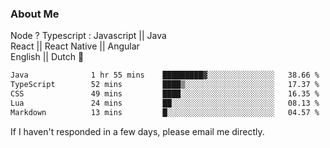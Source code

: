 ### About Me
Node ? Typescript : Javascript || Java\
React || React Native || Angular\
English || Dutch :pinching_hand:

 <!--START_SECTION:waka-->

```txt
Java              1 hr 55 mins    █████████▓░░░░░░░░░░░░░░░   38.66 %
TypeScript        52 mins         ████▒░░░░░░░░░░░░░░░░░░░░   17.37 %
CSS               49 mins         ████░░░░░░░░░░░░░░░░░░░░░   16.35 %
Lua               24 mins         ██░░░░░░░░░░░░░░░░░░░░░░░   08.13 %
Markdown          13 mins         █░░░░░░░░░░░░░░░░░░░░░░░░   04.57 %
```

<!--END_SECTION:waka-->




If I haven't responded in a few days, please email me directly. 
